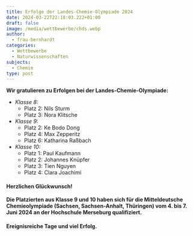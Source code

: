 ```yaml
---
title: Erfolge der Landes-Chemie-Olympiade 2024
date: 2024-03-22T22:18:03.222+01:00
draft: false
image: /media/wettbewerbe/chds.webp
author:
  - frau-bernhardt
categories:
  - Wettbewerbe
  - Naturwissenschaften
subjects:
  - Chemie
type: post
---
```

**Wir gratulieren zu Erfolgen bei der Landes-Chemie-Olympiade:**

- _Klasse 8:_ 
  - Platz 2: Nils Sturm
  - Platz 3: Nora Klitsche
- _Klasse 9:_ 
  - Platz 2: Ke Bodo Dong
  - Platz 4: Max Zepperitz
  - Platz 6: Katharina Raßbach
- _Klasse 10:_
  - Platz 1: Paul Kaufmann
  - Platz 2: Johannes Knüpfer
  - Platz 3: Tien Nguyen
  - Platz 4: Clara Joachimi

#### Herzlichen Glückwunsch!

**Die Platzierten aus Klasse 9 und 10 haben sich für die Mitteldeutsche Chemieolympiade (Sachsen, Sachsen-Anhalt, Thüringen) vom 4. bis 7. Juni 2024 an der Hochschule Merseburg qualifiziert.** 

#### Ereignisreiche Tage und viel Erfolg.




